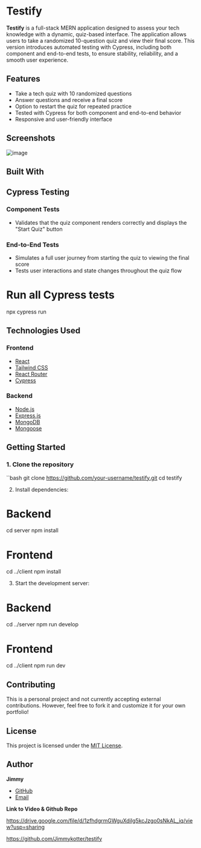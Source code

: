 # Testify

**Testify** is a full-stack MERN application designed to assess your tech knowledge with a dynamic, quiz-based interface. The application allows users to take a randomized 10-question quiz and view their final score. This version introduces automated testing with Cypress, including both component and end-to-end tests, to ensure stability, reliability, and a smooth user experience.

## Features

- Take a tech quiz with 10 randomized questions  
- Answer questions and receive a final score  
- Option to restart the quiz for repeated practice  
- Tested with Cypress for both component and end-to-end behavior  
- Responsive and user-friendly interface

## Screenshots

![image](https://github.com/user-attachments/assets/0dc89446-c867-498b-bd52-b3544f70ffe9)

## Built With

## Cypress Testing

### Component Tests

- Validates that the quiz component renders correctly and displays the "Start Quiz" button

### End-to-End Tests

- Simulates a full user journey from starting the quiz to viewing the final score
- Tests user interactions and state changes throughout the quiz flow

# Run all Cypress tests
npx cypress run

## Technologies Used

### Frontend

- [React](https://reactjs.org/)
- [Tailwind CSS](https://tailwindcss.com/)
- [React Router](https://reactrouter.com/)
- [Cypress](https://www.cypress.io/)

### Backend

- [Node.js](https://nodejs.org/)
- [Express.js](https://expressjs.com/)
- [MongoDB](https://www.mongodb.com/)
- [Mongoose](https://mongoosejs.com/)


## Getting Started

### 1. Clone the repository

``bash
git clone https://github.com/your-username/testify.git
cd testify


2. Install dependencies:
# Backend
cd server
npm install

# Frontend
cd ../client
npm install

3. Start the development server:
# Backend
cd ../server
npm run develop

# Frontend
cd ../client
npm run dev

## Contributing

This is a personal project and not currently accepting external contributions. However, feel free to fork it and customize it for your own portfolio!

## License

This project is licensed under the [MIT License](LICENSE).

## Author

**Jimmy**  
- [GitHub](https://github.com/jimmykotter)  
- [Email](mailto:Jimmykotter@gmail.com)

**Link to Video & Github Repo**

https://drive.google.com/file/d/1zfhdgrmGWguXdiIg5kcJzgo0sNkAL_iq/view?usp=sharing

https://github.com/Jimmykotter/testify
